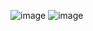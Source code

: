 ![image](https://user-images.githubusercontent.com/81698613/188335357-95aed2a2-320f-4b5a-aad8-75e09724613a.png)
![image](https://user-images.githubusercontent.com/81698613/188335369-1a1564e4-3082-4bea-8bc4-f3405860571f.png)
